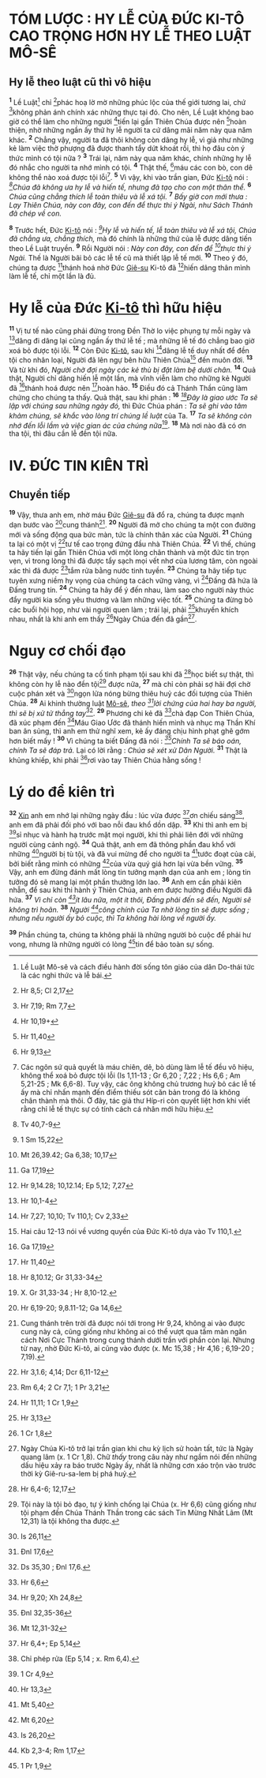 # TÓM LƯỢC : HY LỄ CỦA ĐỨC KI-TÔ CAO TRỌNG HƠN HY LỄ THEO LUẬT MÔ-SÊ

## Hy lễ theo luật cũ thì vô hiệu
<sup><b>1</b></sup> Lề Luật[^1-94386d54-4da1-46b4-ac24-4600b1ccbf1f] chỉ [^1@-94386d54-4da1-46b4-ac24-4600b1ccbf1f]phác hoạ lờ mờ những phúc lộc của thế giới tương lai, chứ [^2@-94386d54-4da1-46b4-ac24-4600b1ccbf1f]không phản ánh chính xác những thực tại đó. Cho nên, Lề Luật không bao giờ có thể làm cho những người [^3@-94386d54-4da1-46b4-ac24-4600b1ccbf1f]tiến lại gần Thiên Chúa được nên [^4@-94386d54-4da1-46b4-ac24-4600b1ccbf1f]hoàn thiện, nhờ những ngần ấy thứ hy lễ người ta cứ dâng mãi năm này qua năm khác. <sup><b>2</b></sup> Chẳng vậy, người ta đã thôi không còn dâng hy lễ, vì giả như những kẻ làm việc thờ phượng đã được thanh tẩy dứt khoát rồi, thì họ đâu còn ý thức mình có tội nữa ? <sup><b>3</b></sup> Trái lại, năm này qua năm khác, chính những hy lễ đó nhắc cho người ta nhớ mình có tội. <sup><b>4</b></sup> Thật thế, [^5@-94386d54-4da1-46b4-ac24-4600b1ccbf1f]máu các con bò, con dê không thể nào xoá được tội lỗi[^2-94386d54-4da1-46b4-ac24-4600b1ccbf1f]. <sup><b>5</b></sup> Vì vậy, khi vào trần gian, Đức [Ki-tô]() nói : *[^6@-94386d54-4da1-46b4-ac24-4600b1ccbf1f]Chúa đã không ưa hy lễ và hiến tế, nhưng đã tạo cho con một thân thể.* <sup><b>6</b></sup> *Chúa cũng chẳng thích lễ toàn thiêu và lễ xá tội.* <sup><b>7</b></sup> *Bấy giờ con mới thưa : Lạy Thiên Chúa, này con đây, con đến để thực thi ý Ngài, như Sách Thánh đã chép về con.*

<sup><b>8</b></sup> Trước hết, Đức [Ki-tô]() nói : *[^7@-94386d54-4da1-46b4-ac24-4600b1ccbf1f]Hy lễ và hiến tế, lễ toàn thiêu và lễ xá tội, Chúa đã chẳng ưa, chẳng thích,* mà đó chính là những thứ của lễ được dâng tiến theo Lề Luật truyền. <sup><b>9</b></sup> Rồi Người nói : *Này con đây, con đến để [^8@-94386d54-4da1-46b4-ac24-4600b1ccbf1f]thực thi ý Ngài.* Thế là Người bãi bỏ các lễ tế cũ mà thiết lập lễ tế mới. <sup><b>10</b></sup> Theo ý đó, chúng ta được [^9@-94386d54-4da1-46b4-ac24-4600b1ccbf1f]thánh hoá nhờ Đức [Giê-su]() Ki-tô đã [^10@-94386d54-4da1-46b4-ac24-4600b1ccbf1f]hiến dâng thân mình làm lễ tế, chỉ một lần là đủ.

# Hy lễ của Đức [Ki-tô]() thì hữu hiệu
<sup><b>11</b></sup> Vị tư tế nào cũng phải đứng trong Đền Thờ lo việc phụng tự mỗi ngày và [^11@-94386d54-4da1-46b4-ac24-4600b1ccbf1f]dâng đi dâng lại cũng ngần ấy thứ lễ tế ; mà những lễ tế đó chẳng bao giờ xoá bỏ được tội lỗi. <sup><b>12</b></sup> Còn Đức [Ki-tô](), sau khi [^12@-94386d54-4da1-46b4-ac24-4600b1ccbf1f]dâng lễ tế duy nhất để đền tội cho nhân loại, Người đã lên ngự bên hữu Thiên Chúa[^3-94386d54-4da1-46b4-ac24-4600b1ccbf1f] đến muôn đời. <sup><b>13</b></sup> Và từ khi đó, *Người chờ đợi ngày các kẻ thù bị đặt làm bệ dưới chân.* <sup><b>14</b></sup> Quả thật, Người chỉ dâng hiến lễ một lần, mà vĩnh viễn làm cho những kẻ Người đã [^13@-94386d54-4da1-46b4-ac24-4600b1ccbf1f]thánh hoá được nên [^14@-94386d54-4da1-46b4-ac24-4600b1ccbf1f]hoàn hảo. <sup><b>15</b></sup> Điều đó cả Thánh Thần cũng làm chứng cho chúng ta thấy. Quả thật, sau khi phán : <sup><b>16</b></sup> *[^15@-94386d54-4da1-46b4-ac24-4600b1ccbf1f]Đây là giao ước Ta sẽ lập với chúng sau những ngày đó,* thì Đức Chúa phán : *Ta sẽ ghi vào tâm khảm chúng, sẽ khắc vào lòng trí chúng lề luật* của Ta. <sup><b>17</b></sup> *Ta sẽ không còn nhớ đến lỗi lầm và việc gian ác của chúng nữa*[^4-94386d54-4da1-46b4-ac24-4600b1ccbf1f]. <sup><b>18</b></sup> Mà nơi nào đã có ơn tha tội, thì đâu cần lễ đền tội nữa.

# IV. ĐỨC TIN KIÊN TRÌ

## Chuyển tiếp
<sup><b>19</b></sup> Vậy, thưa anh em, nhờ máu Đức [Giê-su]() đã đổ ra, chúng ta được mạnh dạn bước vào [^16@-94386d54-4da1-46b4-ac24-4600b1ccbf1f]cung thánh[^5-94386d54-4da1-46b4-ac24-4600b1ccbf1f]. <sup><b>20</b></sup> Người đã mở cho chúng ta một con đường mới và sống động qua bức màn, tức là chính thân xác của Người. <sup><b>21</b></sup> Chúng ta lại có một vị [^17@-94386d54-4da1-46b4-ac24-4600b1ccbf1f]tư tế cao trọng đứng đầu nhà Thiên Chúa. <sup><b>22</b></sup> Vì thế, chúng ta hãy tiến lại gần Thiên Chúa với một lòng chân thành và một đức tin trọn vẹn, vì trong lòng thì đã được tẩy sạch mọi vết nhơ của lương tâm, còn ngoài xác thì đã được [^18@-94386d54-4da1-46b4-ac24-4600b1ccbf1f]tắm rửa bằng nước tinh tuyền. <sup><b>23</b></sup> Chúng ta hãy tiếp tục tuyên xưng niềm hy vọng của chúng ta cách vững vàng, vì [^19@-94386d54-4da1-46b4-ac24-4600b1ccbf1f]Đấng đã hứa là Đấng trung tín. <sup><b>24</b></sup> Chúng ta hãy để ý đến nhau, làm sao cho người này thúc đẩy người kia sống yêu thương và làm những việc tốt. <sup><b>25</b></sup> Chúng ta đừng bỏ các buổi hội họp, như vài người quen làm ; trái lại, phải [^20@-94386d54-4da1-46b4-ac24-4600b1ccbf1f]khuyến khích nhau, nhất là khi anh em thấy [^21@-94386d54-4da1-46b4-ac24-4600b1ccbf1f]Ngày Chúa đến đã gần[^6-94386d54-4da1-46b4-ac24-4600b1ccbf1f].

# Nguy cơ chối đạo
<sup><b>26</b></sup> Thật vậy, nếu chúng ta cố tình phạm tội sau khi đã [^22@-94386d54-4da1-46b4-ac24-4600b1ccbf1f]học biết sự thật, thì không còn hy lễ nào đền tội[^7-94386d54-4da1-46b4-ac24-4600b1ccbf1f] được nữa, <sup><b>27</b></sup> mà chỉ còn phải sợ hãi đợi chờ cuộc phán xét và [^23@-94386d54-4da1-46b4-ac24-4600b1ccbf1f]ngọn lửa nóng bừng thiêu huỷ các đối tượng của Thiên Chúa. <sup><b>28</b></sup> Ai khinh thường luật [Mô-sê](), *theo [^24@-94386d54-4da1-46b4-ac24-4600b1ccbf1f]lời chứng của hai hay ba người, thì sẽ bị xử tử thẳng tay*[^8-94386d54-4da1-46b4-ac24-4600b1ccbf1f]. <sup><b>29</b></sup> Phương chi kẻ đã [^25@-94386d54-4da1-46b4-ac24-4600b1ccbf1f]chà đạp Con Thiên Chúa, đã xúc phạm đến [^26@-94386d54-4da1-46b4-ac24-4600b1ccbf1f]Máu Giao Ước đã thánh hiến mình và nhục mạ Thần Khí ban ân sủng, thì anh em thử nghĩ xem, kẻ ấy đáng chịu hình phạt ghê gớm hơn biết mấy ! <sup><b>30</b></sup> Vì chúng ta biết Đấng đã nói : *[^27@-94386d54-4da1-46b4-ac24-4600b1ccbf1f]Chính Ta sẽ báo oán, chính Ta sẽ đáp trả.* Lại có lời rằng : *Chúa sẽ xét xử Dân Người.* <sup><b>31</b></sup> Thật là khủng khiếp, khi phải [^28@-94386d54-4da1-46b4-ac24-4600b1ccbf1f]rơi vào tay Thiên Chúa hằng sống !

# Lý do để kiên trì
<sup><b>32</b></sup> [Xin]() anh em nhớ lại những ngày đầu : lúc vừa được [^29@-94386d54-4da1-46b4-ac24-4600b1ccbf1f]ơn chiếu sáng[^9-94386d54-4da1-46b4-ac24-4600b1ccbf1f], anh em đã phải đối phó với bao nỗi đau khổ dồn dập. <sup><b>33</b></sup> Khi thì anh em bị [^30@-94386d54-4da1-46b4-ac24-4600b1ccbf1f]sỉ nhục và hành hạ trước mặt mọi người, khi thì phải liên đới với những người cùng cảnh ngộ. <sup><b>34</b></sup> Quả thật, anh em đã thông phần đau khổ với những [^31@-94386d54-4da1-46b4-ac24-4600b1ccbf1f]người bị tù tội, và đã vui mừng để cho người ta [^32@-94386d54-4da1-46b4-ac24-4600b1ccbf1f]tước đoạt của cải, bởi biết rằng mình có những [^33@-94386d54-4da1-46b4-ac24-4600b1ccbf1f]của vừa quý giá hơn lại vừa bền vững. <sup><b>35</b></sup> Vậy, anh em đừng đánh mất lòng tin tưởng mạnh dạn của anh em ; lòng tin tưởng đó sẽ mang lại một phần thưởng lớn lao. <sup><b>36</b></sup> Anh em cần phải kiên nhẫn, để sau khi thi hành ý Thiên Chúa, anh em được hưởng điều Người đã hứa. <sup><b>37</b></sup> *Vì chỉ còn [^34@-94386d54-4da1-46b4-ac24-4600b1ccbf1f]ít lâu nữa, một ít thôi, Đấng phải đến sẽ đến, Người sẽ không trì hoãn.* <sup><b>38</b></sup> *Người [^35@-94386d54-4da1-46b4-ac24-4600b1ccbf1f]công chính của Ta nhờ lòng tin sẽ được sống ; nhưng nếu người ấy bỏ cuộc, thì Ta không hài lòng về người ấy.*

<sup><b>39</b></sup> Phần chúng ta, chúng ta không phải là những người bỏ cuộc để phải hư vong, nhưng là những người có lòng [^36@-94386d54-4da1-46b4-ac24-4600b1ccbf1f]tin để bảo toàn sự sống.

[^1-94386d54-4da1-46b4-ac24-4600b1ccbf1f]: Lề Luật Mô-sê và cách điều hành đời sống tôn giáo của dân Do-thái tức là các nghi thức và lễ bái.
[^2-94386d54-4da1-46b4-ac24-4600b1ccbf1f]: Các ngôn sứ quả quyết là máu chiên, dê, bò dùng làm lễ tế đều vô hiệu, không thể xoá bỏ được tội lỗi (Is 1,11-13 ; Gr 6,20 ; 7,22 ; Hs 6,6 ; Am 5,21-25 ; Mk 6,6-8). Tuy vậy, các ông không chủ trương huỷ bỏ các lễ tế ấy mà chỉ nhấn mạnh đến điểm thiếu sót căn bản trong đó là không chân thành mà thôi. Ở đây, tác giả thư Híp-ri còn quyết liệt hơn khi viết rằng chỉ lễ tế thực sự có tính cách cá nhân mới hữu hiệu.
[^3-94386d54-4da1-46b4-ac24-4600b1ccbf1f]: Hai câu 12-13 nói về vương quyền của Đức Ki-tô dựa vào Tv 110,1.
[^4-94386d54-4da1-46b4-ac24-4600b1ccbf1f]: X. Gr 31,33-34 ; Hr 8,10-12.
[^5-94386d54-4da1-46b4-ac24-4600b1ccbf1f]: Cung thánh trên trời đã được nói tới trong Hr 9,24, không ai vào được cung này cả, cũng giống như không ai có thể vượt qua tấm màn ngăn cách Nơi Cực Thánh trong cung thánh dưới trần với phần còn lại. Nhưng từ nay, nhờ Đức Ki-tô, ai cũng vào được (x. Mc 15,38 ; Hr 4,16 ; 6,19-20 ; 7,19).
[^6-94386d54-4da1-46b4-ac24-4600b1ccbf1f]: Ngày Chúa Ki-tô trở lại trần gian khi chu kỳ lịch sử hoàn tất, tức là Ngày quang lâm (x. 1 Cr 1,8). Chữ *thấy* trong câu này như ngầm nói đến những dấu hiệu xảy ra báo trước Ngày ấy, nhất là những cơn xáo trộn vào trước thời kỳ Giê-ru-sa-lem bị phá huỷ.
[^7-94386d54-4da1-46b4-ac24-4600b1ccbf1f]: Tội này là tội bỏ đạo, tự ý kình chống lại Chúa (x. Hr 6,6) cũng giống như tội phạm đến Chúa Thánh Thần trong các sách Tin Mừng Nhất Lãm (Mt 12,31) là tội không tha được.
[^8-94386d54-4da1-46b4-ac24-4600b1ccbf1f]: Ds 35,30 ; Đnl 17,6.
[^9-94386d54-4da1-46b4-ac24-4600b1ccbf1f]: Chỉ phép rửa (Ep 5,14 ; x. Rm 6,4).
[^1@-94386d54-4da1-46b4-ac24-4600b1ccbf1f]: Hr 8,5; Cl 2,17
[^2@-94386d54-4da1-46b4-ac24-4600b1ccbf1f]: Hr 7,19; Rm 7,7
[^3@-94386d54-4da1-46b4-ac24-4600b1ccbf1f]: Hr 10,19+
[^4@-94386d54-4da1-46b4-ac24-4600b1ccbf1f]: Hr 11,40
[^5@-94386d54-4da1-46b4-ac24-4600b1ccbf1f]: Hr 9,13
[^6@-94386d54-4da1-46b4-ac24-4600b1ccbf1f]: Tv 40,7-9
[^7@-94386d54-4da1-46b4-ac24-4600b1ccbf1f]: 1 Sm 15,22
[^8@-94386d54-4da1-46b4-ac24-4600b1ccbf1f]: Mt 26,39.42; Ga 6,38; 10,17
[^9@-94386d54-4da1-46b4-ac24-4600b1ccbf1f]: Ga 17,19
[^10@-94386d54-4da1-46b4-ac24-4600b1ccbf1f]: Hr 9,14.28; 10,12.14; Ep 5,12; 7,27
[^11@-94386d54-4da1-46b4-ac24-4600b1ccbf1f]: Hr 10,1-4
[^12@-94386d54-4da1-46b4-ac24-4600b1ccbf1f]: Hr 7,27; 10,10; Tv 110,1; Cv 2,33
[^13@-94386d54-4da1-46b4-ac24-4600b1ccbf1f]: Ga 17,19
[^14@-94386d54-4da1-46b4-ac24-4600b1ccbf1f]: Hr 11,40
[^15@-94386d54-4da1-46b4-ac24-4600b1ccbf1f]: Hr 8,10.12; Gr 31,33-34
[^16@-94386d54-4da1-46b4-ac24-4600b1ccbf1f]: Hr 6,19-20; 9,8.11-12; Ga 14,6
[^17@-94386d54-4da1-46b4-ac24-4600b1ccbf1f]: Hr 3,1.6; 4,14; Dcr 6,11-12
[^18@-94386d54-4da1-46b4-ac24-4600b1ccbf1f]: Rm 6,4; 2 Cr 7,1; 1 Pr 3,21
[^19@-94386d54-4da1-46b4-ac24-4600b1ccbf1f]: Hr 11,11; 1 Cr 1,9
[^20@-94386d54-4da1-46b4-ac24-4600b1ccbf1f]: Hr 3,13
[^21@-94386d54-4da1-46b4-ac24-4600b1ccbf1f]: 1 Cr 1,8
[^22@-94386d54-4da1-46b4-ac24-4600b1ccbf1f]: Hr 6,4-6; 12,17
[^23@-94386d54-4da1-46b4-ac24-4600b1ccbf1f]: Is 26,11
[^24@-94386d54-4da1-46b4-ac24-4600b1ccbf1f]: Đnl 17,6
[^25@-94386d54-4da1-46b4-ac24-4600b1ccbf1f]: Hr 6,6
[^26@-94386d54-4da1-46b4-ac24-4600b1ccbf1f]: Hr 9,20; Xh 24,8
[^27@-94386d54-4da1-46b4-ac24-4600b1ccbf1f]: Đnl 32,35-36
[^28@-94386d54-4da1-46b4-ac24-4600b1ccbf1f]: Mt 12,31-32
[^29@-94386d54-4da1-46b4-ac24-4600b1ccbf1f]: Hr 6,4+; Ep 5,14
[^30@-94386d54-4da1-46b4-ac24-4600b1ccbf1f]: 1 Cr 4,9
[^31@-94386d54-4da1-46b4-ac24-4600b1ccbf1f]: Hr 13,3
[^32@-94386d54-4da1-46b4-ac24-4600b1ccbf1f]: Mt 5,40
[^33@-94386d54-4da1-46b4-ac24-4600b1ccbf1f]: Mt 6,20
[^34@-94386d54-4da1-46b4-ac24-4600b1ccbf1f]: Is 26,20
[^35@-94386d54-4da1-46b4-ac24-4600b1ccbf1f]: Kb 2,3-4; Rm 1,17
[^36@-94386d54-4da1-46b4-ac24-4600b1ccbf1f]: 1 Pr 1,9